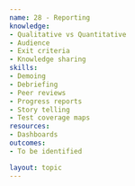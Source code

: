 ```yaml
---
name: 28 - Reporting
knowledge:
- Qualitative vs Quantitative
- Audience
- Exit criteria
- Knowledge sharing
skills:
- Demoing
- Debriefing
- Peer reviews
- Progress reports
- Story telling
- Test coverage maps
resources:
- Dashboards
outcomes:
- To be identified

layout: topic
---
```

